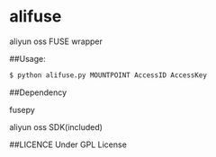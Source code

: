 alifuse
=======

aliyun oss FUSE wrapper

##Usage:
```bash
$ python alifuse.py MOUNTPOINT AccessID AccessKey
```

##Dependency

fusepy

aliyun oss SDK(included)


##LICENCE
Under GPL License

